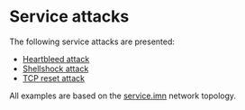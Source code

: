 # Service attacks

The following service attacks are presented:
* [Heartbleed attack](heartbleed/)
* [Shellshock attack](shellshock/)
* [TCP reset attack](tcprst/)

All examples are based on the [service.imn](service.imn) network topology.
